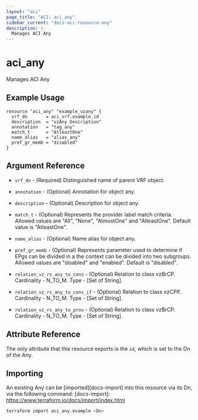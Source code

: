 ```yaml
---
layout: "aci"
page_title: "ACI: aci_any"
sidebar_current: "docs-aci-resource-any"
description: |-
  Manages ACI Any
---
```


# aci_any

Manages ACI Any

## Example Usage

```hcl
resource "aci_any" "example_vzany" {
  vrf_dn       = aci_vrf.example.id
  description  = "vzAny Description"
  annotation   = "tag_any"
  match_t      = "AtleastOne"
  name_alias   = "alias_any"
  pref_gr_memb = "disabled"
}
```

## Argument Reference

- `vrf_dn` - (Required) Distinguished name of parent VRF object.
- `annotation` - (Optional) Annotation for object any.
- `description` - (Optional) Description for object any.
- `match_t` - (Optional) Represents the provider label match criteria. Allowed values are "All", "None", "AtmostOne" and "AtleastOne". Default value is "AtleastOne".
- `name_alias` - (Optional) Name alias for object any.
- `pref_gr_memb` - (Optional) Represents parameter used to determine if EPgs can be divided in a the context can be divided into two subgroups. Allowed values are "disabled" and "enabled". Default is "disabled".

- `relation_vz_rs_any_to_cons` - (Optional) Relation to class vzBrCP. Cardinality - N_TO_M. Type - [Set of String].
- `relation_vz_rs_any_to_cons_if` - (Optional) Relation to class vzCPIf. Cardinality - N_TO_M. Type - [Set of String].
- `relation_vz_rs_any_to_prov` - (Optional) Relation to class vzBrCP. Cardinality - N_TO_M. Type - [Set of String].

## Attribute Reference

The only attribute that this resource exports is the `id`, which is set to the
Dn of the Any.

## Importing

An existing Any can be [imported][docs-import] into this resource via its Dn, via the following command:
[docs-import]: <https://www.terraform.io/docs/import/index.html>

```bash
terraform import aci_any.example <Dn>
```
